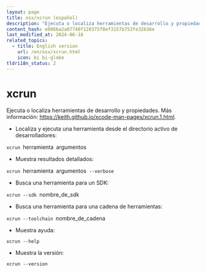 ```yaml
---
layout: page
title: osx/xcrun (español)
description: "Ejecuta o localiza herramientas de desarrollo y propiedades."
content_hash: e086ba2a07740f128375f8ef3157b753fe32636e
last_modified_at: 2024-06-18
related_topics:
  - title: English version
    url: /en/osx/xcrun.html
    icon: bi bi-globe
tldri18n_status: 2
---
```

# xcrun

Ejecuta o localiza herramientas de desarrollo y propiedades.
Más información: <https://keith.github.io/xcode-man-pages/xcrun.1.html>.

- Localiza y ejecuta una herramienta desde el directorio activo de desarrolladores:

`xcrun `<span class="tldr-var badge badge-pill bg-dark-lm bg-white-dm text-white-lm text-dark-dm font-weight-bold">herramienta</span>` `<span class="tldr-var badge badge-pill bg-dark-lm bg-white-dm text-white-lm text-dark-dm font-weight-bold">argumentos</span>

- Muestra resultados detallados:

`xcrun `<span class="tldr-var badge badge-pill bg-dark-lm bg-white-dm text-white-lm text-dark-dm font-weight-bold">herramienta</span>` `<span class="tldr-var badge badge-pill bg-dark-lm bg-white-dm text-white-lm text-dark-dm font-weight-bold">argumentos</span>` --verbose`

- Busca una herramienta para un SDK:

`xcrun --sdk `<span class="tldr-var badge badge-pill bg-dark-lm bg-white-dm text-white-lm text-dark-dm font-weight-bold">nombre_de_sdk</span>

- Busca una herramienta para una cadena de herramientas:

`xcrun --toolchain `<span class="tldr-var badge badge-pill bg-dark-lm bg-white-dm text-white-lm text-dark-dm font-weight-bold">nombre_de_cadena</span>

- Muestra ayuda:

`xcrun --help`

- Muestra la versión:

`xcrun --version`
